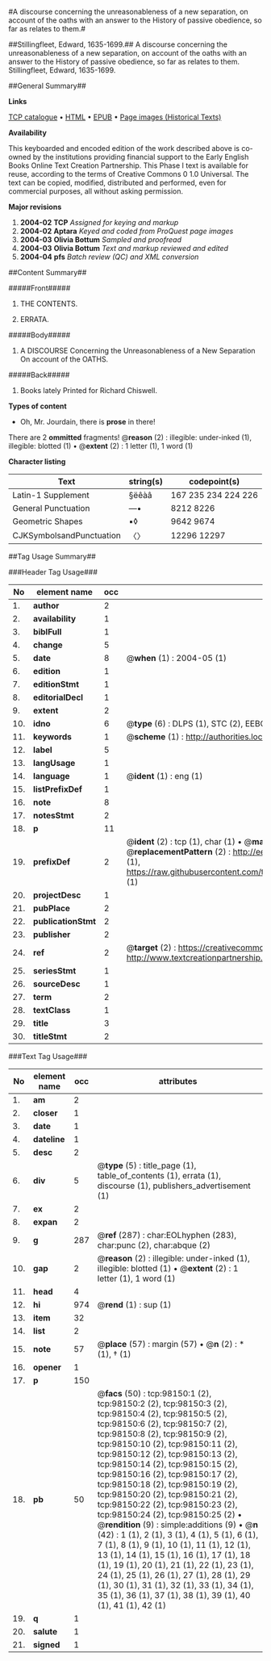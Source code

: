 #A discourse concerning the unreasonableness of a new separation, on account of the oaths with an answer to the History of passive obedience, so far as relates to them.#

##Stillingfleet, Edward, 1635-1699.##
A discourse concerning the unreasonableness of a new separation, on account of the oaths with an answer to the History of passive obedience, so far as relates to them.
Stillingfleet, Edward, 1635-1699.

##General Summary##

**Links**

[TCP catalogue](http://www.ota.ox.ac.uk/tcp/)  • 
[HTML](http://tei.it.ox.ac.uk/tcp/Texts-HTML/free/A61/A61547.html)  • 
[EPUB](http://tei.it.ox.ac.uk/tcp/Texts-EPUB/free/A61/A61547.epub) • 
[Page images (Historical Texts)](https://data.historicaltexts.jisc.ac.uk/view?pubId=eebo-13153719e&pageId=eebo-13153719e-98150-1)

**Availability**

This keyboarded and encoded edition of the
	       work described above is co-owned by the institutions
	       providing financial support to the Early English Books
	       Online Text Creation Partnership. This Phase I text is
	       available for reuse, according to the terms of Creative
	       Commons 0 1.0 Universal. The text can be copied,
	       modified, distributed and performed, even for
	       commercial purposes, all without asking permission.

**Major revisions**

1. __2004-02__ __TCP__ *Assigned for keying and markup*
1. __2004-02__ __Aptara__ *Keyed and coded from ProQuest page images*
1. __2004-03__ __Olivia Bottum__ *Sampled and proofread*
1. __2004-03__ __Olivia Bottum__ *Text and markup reviewed and edited*
1. __2004-04__ __pfs__ *Batch review (QC) and XML conversion*

##Content Summary##

#####Front#####

1. THE
CONTENTS.

1. ERRATA.

#####Body#####

1. A
DISCOURSE
Concerning the
Unreasonableness of a New Separation
On account of the
OATHS.

#####Back#####

1. Books lately Printed for Richard Chiswell.

**Types of content**

  * Oh, Mr. Jourdain, there is **prose** in there!

There are 2 **ommitted** fragments! 
 @__reason__ (2) : illegible: under-inked (1), illegible: blotted (1)  •  @__extent__ (2) : 1 letter (1), 1 word (1)

**Character listing**


|Text|string(s)|codepoint(s)|
|---|---|---|
|Latin-1 Supplement|§ëêàâ|167 235 234 224 226|
|General Punctuation|—•|8212 8226|
|Geometric Shapes|▪◊|9642 9674|
|CJKSymbolsandPunctuation|〈〉|12296 12297|

##Tag Usage Summary##

###Header Tag Usage###

|No|element name|occ|attributes|
|---|---|---|---|
|1.|__author__|2||
|2.|__availability__|1||
|3.|__biblFull__|1||
|4.|__change__|5||
|5.|__date__|8| @__when__ (1) : 2004-05 (1)|
|6.|__edition__|1||
|7.|__editionStmt__|1||
|8.|__editorialDecl__|1||
|9.|__extent__|2||
|10.|__idno__|6| @__type__ (6) : DLPS (1), STC (2), EEBO-CITATION (1), OCLC (1), VID (1)|
|11.|__keywords__|1| @__scheme__ (1) : http://authorities.loc.gov/ (1)|
|12.|__label__|5||
|13.|__langUsage__|1||
|14.|__language__|1| @__ident__ (1) : eng (1)|
|15.|__listPrefixDef__|1||
|16.|__note__|8||
|17.|__notesStmt__|2||
|18.|__p__|11||
|19.|__prefixDef__|2| @__ident__ (2) : tcp (1), char (1)  •  @__matchPattern__ (2) : ([0-9\-]+):([0-9IVX]+) (1), (.+) (1)  •  @__replacementPattern__ (2) : http://eebo.chadwyck.com/downloadtiff?vid=$1&page=$2 (1), https://raw.githubusercontent.com/textcreationpartnership/Texts/master/tcpchars.xml#$1 (1)|
|20.|__projectDesc__|1||
|21.|__pubPlace__|2||
|22.|__publicationStmt__|2||
|23.|__publisher__|2||
|24.|__ref__|2| @__target__ (2) : https://creativecommons.org/publicdomain/zero/1.0/ (1), http://www.textcreationpartnership.org/docs/. (1)|
|25.|__seriesStmt__|1||
|26.|__sourceDesc__|1||
|27.|__term__|2||
|28.|__textClass__|1||
|29.|__title__|3||
|30.|__titleStmt__|2||


###Text Tag Usage###

|No|element name|occ|attributes|
|---|---|---|---|
|1.|__am__|2||
|2.|__closer__|1||
|3.|__date__|1||
|4.|__dateline__|1||
|5.|__desc__|2||
|6.|__div__|5| @__type__ (5) : title_page (1), table_of_contents (1), errata (1), discourse (1), publishers_advertisement (1)|
|7.|__ex__|2||
|8.|__expan__|2||
|9.|__g__|287| @__ref__ (287) : char:EOLhyphen (283), char:punc (2), char:abque (2)|
|10.|__gap__|2| @__reason__ (2) : illegible: under-inked (1), illegible: blotted (1)  •  @__extent__ (2) : 1 letter (1), 1 word (1)|
|11.|__head__|4||
|12.|__hi__|974| @__rend__ (1) : sup (1)|
|13.|__item__|32||
|14.|__list__|2||
|15.|__note__|57| @__place__ (57) : margin (57)  •  @__n__ (2) : * (1), † (1)|
|16.|__opener__|1||
|17.|__p__|150||
|18.|__pb__|50| @__facs__ (50) : tcp:98150:1 (2), tcp:98150:2 (2), tcp:98150:3 (2), tcp:98150:4 (2), tcp:98150:5 (2), tcp:98150:6 (2), tcp:98150:7 (2), tcp:98150:8 (2), tcp:98150:9 (2), tcp:98150:10 (2), tcp:98150:11 (2), tcp:98150:12 (2), tcp:98150:13 (2), tcp:98150:14 (2), tcp:98150:15 (2), tcp:98150:16 (2), tcp:98150:17 (2), tcp:98150:18 (2), tcp:98150:19 (2), tcp:98150:20 (2), tcp:98150:21 (2), tcp:98150:22 (2), tcp:98150:23 (2), tcp:98150:24 (2), tcp:98150:25 (2)  •  @__rendition__ (9) : simple:additions (9)  •  @__n__ (42) : 1 (1), 2 (1), 3 (1), 4 (1), 5 (1), 6 (1), 7 (1), 8 (1), 9 (1), 10 (1), 11 (1), 12 (1), 13 (1), 14 (1), 15 (1), 16 (1), 17 (1), 18 (1), 19 (1), 20 (1), 21 (1), 22 (1), 23 (1), 24 (1), 25 (1), 26 (1), 27 (1), 28 (1), 29 (1), 30 (1), 31 (1), 32 (1), 33 (1), 34 (1), 35 (1), 36 (1), 37 (1), 38 (1), 39 (1), 40 (1), 41 (1), 42 (1)|
|19.|__q__|1||
|20.|__salute__|1||
|21.|__signed__|1||
